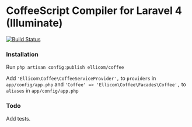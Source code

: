 # CoffeeScript Compiler for Laravel 4 (Illuminate)

[![Build Status](https://travis-ci.org/Ellicom/coffee.png)](https://travis-ci.org/Ellicom/coffee)

### Installation

Run `php artisan config:publish ellicom/coffee`

Add `'Ellicom\Coffee\CoffeeServiceProvider',` to `providers` in `app/config/app.php`
and `'Coffee' => 'Ellicom\Coffee\Facades\Coffee',` to `aliases` in `app/config/app.php`

### Todo

Add tests.